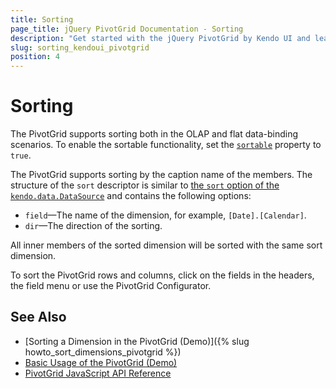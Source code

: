 ```yaml
---
title: Sorting
page_title: jQuery PivotGrid Documentation - Sorting
description: "Get started with the jQuery PivotGrid by Kendo UI and learn how to sort the widget."
slug: sorting_kendoui_pivotgrid
position: 4
---
```


# Sorting

The PivotGrid supports sorting both in the OLAP and flat data-binding scenarios. To enable the sortable functionality, set the [`sortable`](/api/javascript/ui/pivotgrid/configuration/sortable) property to `true`.

The PivotGrid supports sorting by the caption name of the members. The structure of the `sort` descriptor is similar to [the `sort` option of the `kendo.data.DataSource`](/api/javascript/data/datasource/configuration/sort) and contains the following options:
- `field`&mdash;The name of the dimension, for example, `[Date].[Calendar]`.
- `dir`&mdash;The direction of the sorting.

All inner members of the sorted dimension will be sorted with the same sort dimension.

To sort the PivotGrid rows and columns, click on the fields in the headers, the field menu or use the PivotGrid Configurator.

## See Also

* [Sorting a Dimension in the PivotGrid (Demo)]({% slug howto_sort_dimensions_pivotgrid %})
* [Basic Usage of the PivotGrid (Demo)](https://demos.telerik.com/kendo-ui/pivotgrid/index)
* [PivotGrid JavaScript API Reference](/api/javascript/ui/pivotgrid)

